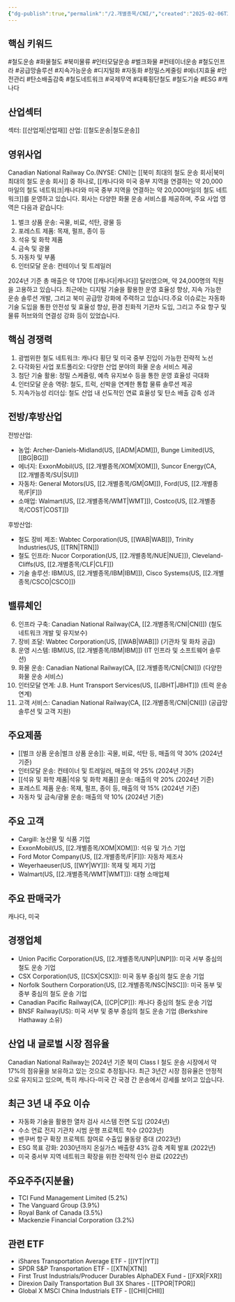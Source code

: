 ```yaml
---
{"dg-publish":true,"permalink":"/2.개별종목/CNI/","created":"2025-02-06T21:24:43.752+09:00","updated":"2025-06-03T20:05:58.321+09:00"}
---
```


## 핵심 키워드

#철도운송 #화물철도 #북미물류 #인터모달운송 #벌크화물 #컨테이너운송 #철도인프라 #공급망솔루션 #지속가능운송 #디지털화 #자동화 #정밀스케줄링 #에너지효율 #안전관리 #탄소배출감축 #철도네트워크 #국제무역 #대륙횡단철도 #철도기술 #ESG #캐나다 

## 산업섹터

섹터: [[산업재\|산업재]]
산업: [[철도운송\|철도운송]]

## 영위사업

Canadian National Railway Co.(NYSE: CNI)는 [[북미 최대의 철도 운송 회사\|북미 최대의 철도 운송 회사]] 중 하나로, [[캐나다와 미국 중부 지역을 연결하는 약 20,000마일의 철도 네트워크\|캐나다와 미국 중부 지역을 연결하는 약 20,000마일의 철도 네트워크]]를 운영하고 있습니다. 회사는 다양한 화물 운송 서비스를 제공하며, 주요 사업 영역은 다음과 같습니다:

1. 벌크 상품 운송: 곡물, 비료, 석탄, 광물 등
2. 포레스트 제품: 목재, 펄프, 종이 등
3. 석유 및 화학 제품
4. 금속 및 광물
5. 자동차 및 부품
6. 인터모달 운송: 컨테이너 및 트레일러

2024년 기준 총 매출은 약 170억 [[캐나다\|캐나다]] 달러였으며, 약 24,000명의 직원을 고용하고 있습니다. 최근에는 디지털 기술을 활용한 운영 효율성 향상, 지속 가능한 운송 솔루션 개발, 그리고 북미 공급망 강화에 주력하고 있습니다.주요 이슈로는 자동화 기술 도입을 통한 안전성 및 효율성 향상, 환경 친화적 기관차 도입, 그리고 주요 항구 및 물류 허브와의 연결성 강화 등이 있었습니다.

## 핵심 경쟁력

1. 광범위한 철도 네트워크: 캐나다 횡단 및 미국 중부 진입이 가능한 전략적 노선
2. 다각화된 사업 포트폴리오: 다양한 산업 분야의 화물 운송 서비스 제공
3. 첨단 기술 활용: 정밀 스케줄링, 예측 유지보수 등을 통한 운영 효율성 극대화
4. 인터모달 운송 역량: 철도, 트럭, 선박을 연계한 통합 물류 솔루션 제공
5. 지속가능성 리더십: 철도 산업 내 선도적인 연료 효율성 및 탄소 배출 감축 성과

## 전방/후방산업

전방산업:

- 농업: Archer-Daniels-Midland(US, [[ADM\|ADM]]), Bunge Limited(US, [[BG\|BG]])
- 에너지: ExxonMobil(US, [[2.개별종목/XOM\|XOM]]), Suncor Energy(CA, [[2.개별종목/SU\|SU]])
- 자동차: General Motors(US, [[2.개별종목/GM\|GM]]), Ford(US, [[2.개별종목/F\|F]])
- 소매업: Walmart(US, [[2.개별종목/WMT\|WMT]]), Costco(US, [[2.개별종목/COST\|COST]])

후방산업:

- 철도 장비 제조: Wabtec Corporation(US, [[WAB\|WAB]]), Trinity Industries(US, [[TRN\|TRN]])
- 철도 인프라: Nucor Corporation(US, [[2.개별종목/NUE\|NUE]]), Cleveland-Cliffs(US, [[2.개별종목/CLF\|CLF]])
- 기술 솔루션: IBM(US, [[2.개별종목/IBM\|IBM]]), Cisco Systems(US, [[2.개별종목/CSCO\|CSCO]])

## 밸류체인

6. 인프라 구축: Canadian National Railway(CA, [[2.개별종목/CNI\|CNI]]) (철도 네트워크 개발 및 유지보수)
7. 장비 조달: Wabtec Corporation(US, [[WAB\|WAB]]) (기관차 및 화차 공급)
8. 운영 시스템: IBM(US, [[2.개별종목/IBM\|IBM]]) (IT 인프라 및 소프트웨어 솔루션)
9. 화물 운송: Canadian National Railway(CA, [[2.개별종목/CNI\|CNI]]) (다양한 화물 운송 서비스)
10. 인터모달 연계: J.B. Hunt Transport Services(US, [[JBHT\|JBHT]]) (트럭 운송 연계)
11. 고객 서비스: Canadian National Railway(CA, [[2.개별종목/CNI\|CNI]]) (공급망 솔루션 및 고객 지원)

## 주요제품

- [[벌크 상품 운송\|벌크 상품 운송]]: 곡물, 비료, 석탄 등, 매출의 약 30% (2024년 기준)
- 인터모달 운송: 컨테이너 및 트레일러, 매출의 약 25% (2024년 기준)
- [[석유 및 화학 제품\|석유 및 화학 제품]] 운송: 매출의 약 20% (2024년 기준)
- 포레스트 제품 운송: 목재, 펄프, 종이 등, 매출의 약 15% (2024년 기준)
- 자동차 및 금속/광물 운송: 매출의 약 10% (2024년 기준)

## 주요 고객

- Cargill: 농산물 및 식품 기업
- ExxonMobil(US, [[2.개별종목/XOM\|XOM]]): 석유 및 가스 기업
- Ford Motor Company(US, [[2.개별종목/F\|F]]): 자동차 제조사
- Weyerhaeuser(US, [[WY\|WY]]): 목재 및 제지 기업
- Walmart(US, [[2.개별종목/WMT\|WMT]]): 대형 소매업체

## 주요 판매국가

캐나다, 미국

## 경쟁업체

- Union Pacific Corporation(US, [[2.개별종목/UNP\|UNP]]): 미국 서부 중심의 철도 운송 기업
- CSX Corporation(US, [[CSX\|CSX]]): 미국 동부 중심의 철도 운송 기업
- Norfolk Southern Corporation(US, [[2.개별종목/NSC\|NSC]]): 미국 동부 및 중부 중심의 철도 운송 기업
- Canadian Pacific Railway(CA, [[CP\|CP]]): 캐나다 중심의 철도 운송 기업
- BNSF Railway(US): 미국 서부 및 중부 중심의 철도 운송 기업 (Berkshire Hathaway 소유)

## 산업 내 글로벌 시장 점유율

Canadian National Railway는 2024년 기준 북미 Class I 철도 운송 시장에서 약 17%의 점유율을 보유하고 있는 것으로 추정됩니다. 최근 3년간 시장 점유율은 안정적으로 유지되고 있으며, 특히 캐나다-미국 간 국경 간 운송에서 강세를 보이고 있습니다.

## 최근 3년 내 주요 이슈

- 자동화 기술을 활용한 열차 검사 시스템 전면 도입 (2024년)
- 수소 연료 전지 기관차 시범 운행 프로젝트 착수 (2023년)
- 밴쿠버 항구 확장 프로젝트 참여로 수출입 물동량 증대 (2023년)
- ESG 목표 강화: 2030년까지 온실가스 배출량 43% 감축 계획 발표 (2022년)
- 미국 중서부 지역 네트워크 확장을 위한 전략적 인수 완료 (2022년)

## 주요주주(지분율)

- TCI Fund Management Limited (5.2%)
- The Vanguard Group (3.9%)
- Royal Bank of Canada (3.5%)
- Mackenzie Financial Corporation (3.2%)

## 관련 ETF

- iShares Transportation Average ETF - [[IYT\|IYT]]
- SPDR S&P Transportation ETF - [[XTN\|XTN]]
- First Trust Industrials/Producer Durables AlphaDEX Fund - [[FXR\|FXR]]
- Direxion Daily Transportation Bull 3X Shares - [[TPOR\|TPOR]]
- Global X MSCI China Industrials ETF - [[CHII\|CHII]]